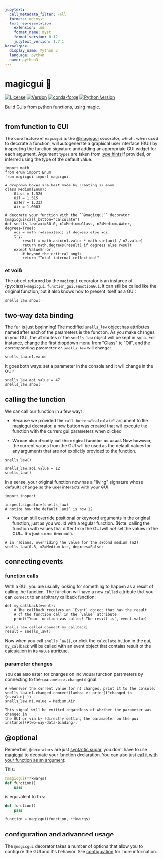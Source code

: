 ```yaml
---
jupytext:
  cell_metadata_filter: -all
  formats: md:myst
  text_representation:
    extension: .md
    format_name: myst
    format_version: 0.12
    jupytext_version: 1.7.1
kernelspec:
  display_name: Python 3
  language: python
  name: python3
---
```


# magicgui 🧙

[![License](https://img.shields.io/pypi/l/magicgui.svg)](https://github.com/napari/magicgui/blob/master/LICENSE)
[![Version](https://img.shields.io/pypi/v/magicgui.svg)](https://pypi.python.org/pypi/magicgui)
[![conda-forge](https://img.shields.io/conda/vn/conda-forge/magicgui)](https://anaconda.org/conda-forge/magicgui)
[![Python Version](https://img.shields.io/pypi/pyversions/magicgui.svg)](https://python.org)

Build GUIs from python functions, using magic.

```{include} intro/installation.md
```

## from function to GUI

The core feature of `magicgui` is the [@magicgui](magicgui.magicgui) decorator, which, when used to
decorate a function, will autogenerate a graphical user interface (GUI) by inspecting
the function signature and adding an appropriate GUI widget for each argument.  Argument
`types` are taken from [type hints](https://docs.python.org/3/library/typing.html) if
provided, or inferred using the type of the  default value.

```{code-cell} python
import math
from enum import Enum
from magicgui import magicgui

# dropdown boxes are best made by creating an enum
class Medium(Enum):
    Glass = 1.520
    Oil = 1.515
    Water = 1.333
    Air = 1.0003

# decorate your function with the ``@magicgui`` decorator
@magicgui(call_button="calculate")
def snells_law(aoi=30.0, n1=Medium.Glass, n2=Medium.Water, degrees=True):
    aoi = math.radians(aoi) if degrees else aoi
    try:
        result = math.asin(n1.value * math.sin(aoi) / n2.value)
        return math.degrees(result) if degrees else result
    except ValueError:
        # beyond the critical angle
        return "Total internal reflection!"
```

### et voilà

The object returned by the `magicgui` decorator is an instance of {py:class}`~magicgui.function_gui.FunctionGui`.  It can still be called like the original function, but it also knows how to present itself as a GUI:

```{code-cell} python
snells_law.show()
```

## two-way data binding

The fun is just beginning! The modified `snells_law` object has attributes named
after each of the parameters in the function.  As you make changes in your GUI,
the attributes of the `snells_law` object will be kept in sync.  For instance,
change the first dropdown menu from "Glass" to "Oil", and the corresponding
parameter on `snells_law` will change:

```{code-cell} python
snells_law.n1.value
```

It goes both ways: set a parameter in the console and it will change in the GUI:

```{code-cell} python
snells_law.aoi.value = 47
snells_law.show()
```

## calling the function

We can call our function in a few ways:

* Because we provided the `call_button="calculate"` argument to the
  [magicgui](magicgui.magicgui) decorator, a new button was created that will
  execute the function with the current gui parameters when clicked.

* We can also directly call the original function as usual. Now however, the
  current values from the GUI will be used as the default values for any
  arguments that are not explicitly provided to the function.

```{code-cell} python
snells_law()
```

```{code-cell} python
snells_law.aoi.value = 12
snells_law()
```

  In a sense, your original function now has a "living" signature whose
  defaults change as the user interacts with your GUI.

```{code-cell} python
import inspect

inspect.signature(snells_law)
# notice how the default `aoi` is now 12
```

* You can still override positional or keyword arguments in the original function, just
  as you would with a regular function.  (Note: calling the function with values that
  differ from the GUI will *not* set the values in the GUI... It's just a one-time
  call).

```{code-cell} python
# in radians, overriding the value for the second medium (n2)
snells_law(0.8, n2=Medium.Air, degrees=False)
```

## connecting events

### function calls

With a GUI, you are usually looking for something to happen as a result of
calling the function.  The function will have a new `called` attribute that you
can `connect` to an arbitrary callback function:

```{code-cell} python
def my_callback(event):
    # The callback receives an `Event` object that has the result
    # of the function call in the `value` attribute
    print("Your function was called! The result is", event.value)

snells_law.called.connect(my_callback)
result = snells_law()
```

Now when you call `snells_law()`, or click the `calculate` button
in the gui, `my_callback` will be called with an event object that
contains result of the calculation in its `value` attribute.

### parameter changes

You can also listen for changes on individual function parameters by connecting
to the `<parameter>.changed` signal:

```{code-cell} python
# whenever the current value for n1 changes, print it to the console:
snells_law.n1.changed.connect(lambda e: print(f"changed to {e.value}"))
snells_law.n1.value = Medium.Air
```

```{note}
This signal will be emitted regardless of whether the parameter was changed in
the GUI or via by [directly setting the paramaeter on the gui
instance](#two-way-data-binding).
```

## @optional

Remember, `@decorators` are just [syntactic
sugar](https://en.wikipedia.org/wiki/Syntactic_sugar): you don't have to use [magicgui](magicgui.magicgui)
to decorate your function declaration. You can also just [call it with your function as
an argument](https://realpython.com/lessons/syntactic-sugar/):

This:

```python
@magicgui(**kwargs)
def function()
    pass
```

is equivalent to this:

```python
def function()
    pass

function = magicgui(function, **kwargs)
```

## configuration and advanced usage

The `@magicgui` decorator takes a number of options that allow you to configure the GUI
and it's behavior.  See [configuration](basics/configuration) for more information.
